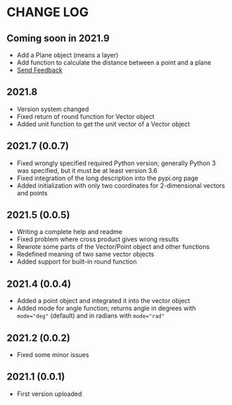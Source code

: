 
# CHANGE LOG

## Coming soon in 2021.9

* Add a Plane object (means a layer)
* Add function to calculate the distance between a point and a plane
* [Send Feedback](https://forms.office.com/r/FQagSeAApY)

## 2021.8

* Version system changed
* Fixed return of round function for Vector object
* Added unit function to get the unit vector of a Vector object

## 2021.7 (0.0.7)

* Fixed wrongly specified required Python version; generally Python 3 was specified, but it must be at least version 3.6
* Fixed integration of the long description into the pypi.org page
* Added initialization with only two coordinates for 2-dimensional vectors and points

## 2021.5 (0.0.5)

* Writing a complete help and readme
* Fixed problem where cross product gives wrong results
* Rewrote some parts of the Vector/Point object and other functions
* Redefined meaning of two same vector objects
* Added support for built-in round function

## 2021.4 (0.0.4)

* Added a point object and integrated it into the vector object
* Added mode for angle function; returns angle in degrees with `mode="deg"` (default) and in radians with `mode="rad"`

## 2021.2 (0.0.2)

* Fixed some minor issues

## 2021.1 (0.0.1)

* First version uploaded
